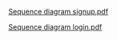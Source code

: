 [Sequence diagram signup.pdf](https://github.com/user-attachments/files/20541021/Sequence.diagram.signup.pdf)


[Sequence diagram login.pdf](https://github.com/user-attachments/files/20541024/Sequence.diagram.login.pdf)
